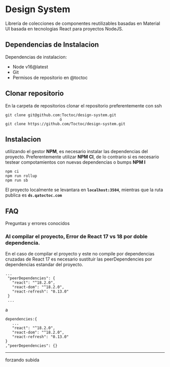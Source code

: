 # Design System 

Librería de colecciones de componentes reutilizables basadas en Material UI basada en tecnologias React para proyectos NodeJS.

## Dependencias de Instalacion

Dependencias de instalacion:

- Node v16@latest
- Git
- Permisos de repositorio en @toctoc

## Clonar repositorio
En la carpeta de repositorios clonar el repositorio preferentemente con ssh

```
git clone git@github.com:Toctoc/design-system.git
                        ó
git clone https://github.com/Toctoc/design-system.git
```

## Instalacion
utilizando el gestor **NPM**, es necesario instalar las dependencias del proyecto. Preferentemente utilizar **NPM CI**, de lo contrario si es necesario testear compotamientos con nuevas dependencias o bumps **NPM I**

```
npm ci
npm run rollup
npm run sb
```

El proyecto localmente se levantara en **`localhost:3504`**, mientras que la ruta publica es **`ds.qatoctoc.com`**

## FAQ
Preguntas y errores conocidos
### Al compilar el proyecto, Error de React 17 vs 18 por doble dependencia.

 En el caso de compilar el proyecto y este no compile por dependencias cruzadas de React 17 es necesario sustituir las peerDependencies por dependencias estandar del proyecto.

 ```
 ...
  "peerDependencies": {
    "react": "^18.2.0",
    "react-dom": "^18.2.0",
    "react-refresh": "0.13.0"
  }
  ...
 ```

 a

 ```
dependencies:{
    ...
    "react": "^18.2.0",
    "react-dom": "^18.2.0",
    "react-refresh": "0.13.0"
}
 ,"peerDependencies": {}
 ```

---
 forzando subida